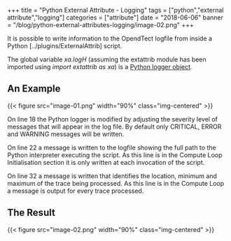 +++
title = "Python External Attribute - Logging"
tags = ["python","external attribute","logging"]
categories = ["attribute"]
date = "2018-06-06"
banner = "/blog/python-external-attributes-logging/image-02.png"
+++

It is possible to write information to the OpendTect logfile from inside a Python [../plugins/ExternalAttrib] script.
<!--more-->
The global variable *xa.logH* (assuming the extattrib module has been imported using *import extattrib as xa*) is a [Python logger object](https://docs.python.org/3/library/logging.html). 

## An Example
{{< figure src="image-01.png" width="90%" class="img-centered" >}}

On line 18 the Python logger is modified by adjusting the severity level of messages that will appear in the log file. By default only CRITICAL, ERROR and WARNING messages will be written.

On line 22 a message is written to the logfile showing the full path to the Python interpreter executing the script. As this line is in the Compute Loop Initialisation section it is only written at each invocation of the script.

On line 32 a message is written that identifies the location, minimum and maximum of the trace being processed. As this line is in the Compute Loop a message is output for every trace processed.

## The Result
{{< figure src="image-02.png"  width="90%" class="img-centered" >}}

